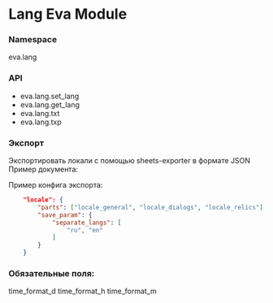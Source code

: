 # Lang Eva Module

### Namespace
eva.lang

### API
- eva.lang.set_lang
- eva.lang.get_lang
- eva.lang.txt
- eva.lang.txp

### Экспорт
Экспортировать локали с помощью sheets-exporter в формате JSON
Пример документа:


Пример конфига экспорта:
```json
	"locale": {
		"parts": ["locale_general", "locale_dialogs", "locale_relics"],
		"save_param": {
			"separate_langs": [
				"ru", "en"
			]
		}
	}
```

### Обязательные поля:
time_format_d
time_format_h
time_format_m